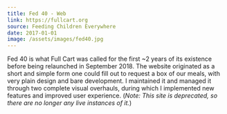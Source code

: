 ```yaml
---
title: Fed 40 - Web
link: https://fullcart.org
source: Feeding Children Everywhere
date: 2017-01-01
image: /assets/images/fed40.jpg
---
```

Fed 40 is what Full Cart was called for the first ~2 years of its existence before being relaunched in September 2018. The website originated as a short and simple form one could fill out to request a box of our meals, with very plain design and bare development. I maintained it and managed it through two complete visual overhauls, during which I implemented new features and improved user experience. (<i>Note: This site is deprecated, so there are no longer any live instances&nbsp;of it.</i>)